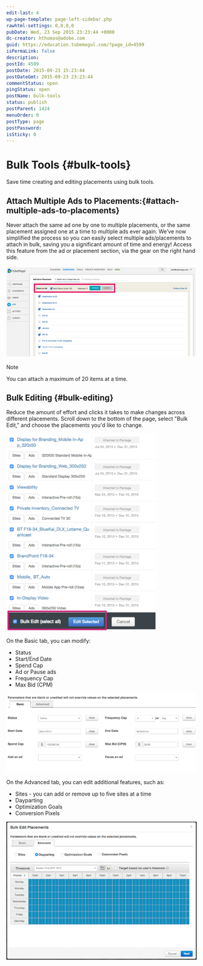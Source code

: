 ```yaml
---
edit-last: 4
wp-page-template: page-left-sidebar.php
rawhtml-settings: 0,0,0,0
pubDate: Wed, 23 Sep 2015 23:23:44 +0000
dc-creator: hthomas@adobe.com
guid: https://education.tubemogul.com/?page_id=4599
isPermaLink: false
description: 
postId: 4599
postDate: 2015-09-23 15:23:44
postDateGmt: 2015-09-23 23:23:44
commentStatus: open
pingStatus: open
postName: bulk-tools
status: publish
postParent: 1424
menuOrder: 0
postType: page
postPassword: 
isSticky: 0
---
```


# Bulk Tools {#bulk-tools}

Save time creating and editing placements using bulk tools.

## Attach Multiple Ads to Placements:{#attach-multiple-ads-to-placements}

Never attach the same ad one by one to multiple placements, or the same placement assigned one at a time to multiple ads ever again. We’ve now simplified the process so you can easily select multiple ads/placements to attach in bulk, saving you a significant amount of time and energy! Access this feature from the ad or placement section, via the gear on the right hand side.

![unnamed (3)](assets/unnamed-3.png)


>[!NOTE]
>You can attach a maximum of 20 items at a time.

## Bulk Editing {#bulk-editing}

Reduce the amount of effort and clicks it takes to make changes across different placements. Scroll down to the bottom of the page, select "Bulk Edit," and choose the placements you'd like to change.

![bulk3](assets/bulk3.png)

On the Basic tab, you can modify:

* Status
* Start/End Date
* Spend Cap
* Ad or Pause ads
* Frequency Cap
* Max Bid (CPM)

![basic](assets/basic.png)

On the Advanced tab, you can edit additional features, such as:

* Sites - you can add or remove up to five sites at a time
* Dayparting
* Optimization Goals
* Conversion Pixels

![4 - Bulk Editor - DayParting](assets/4-bulk-editor-dayparting.png)
